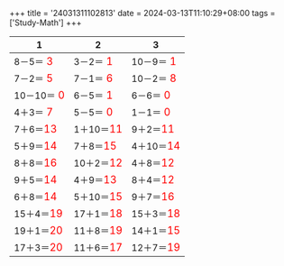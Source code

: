 +++ 
title = '24031311102813' 
date = 2024-03-13T11:10:29+08:00 
tags = ['Study-Math'] 
+++ 

1 | 2 | 3 
-- | -- | -- 
8－5＝<font color=red size=4> 3</font> | 3－2＝<font color=red size=4> 1</font> | 10－9＝<font color=red size=4> 1</font> 
7－2＝<font color=red size=4> 5</font> | 7－1＝<font color=red size=4> 6</font> | 10－2＝<font color=red size=4> 8</font> 
10－10＝<font color=red size=4> 0</font> | 6－5＝<font color=red size=4> 1</font> | 6－6＝<font color=red size=4> 0</font> 
4＋3＝<font color=red size=4> 7</font> | 5－5＝<font color=red size=4> 0</font> | 1－1＝<font color=red size=4> 0</font> 
7＋6＝<font color=red size=4>13</font> | 1＋10＝<font color=red size=4>11</font> | 9＋2＝<font color=red size=4>11</font> 
5＋9＝<font color=red size=4>14</font> | 7＋8＝<font color=red size=4>15</font> | 4＋10＝<font color=red size=4>14</font> 
8＋8＝<font color=red size=4>16</font> | 10＋2＝<font color=red size=4>12</font> | 4＋8＝<font color=red size=4>12</font> 
9＋5＝<font color=red size=4>14</font> | 4＋9＝<font color=red size=4>13</font> | 8＋4＝<font color=red size=4>12</font> 
6＋8＝<font color=red size=4>14</font> | 5＋10＝<font color=red size=4>15</font> | 9＋7＝<font color=red size=4>16</font> 
15＋4＝<font color=red size=4>19</font> | 17＋1＝<font color=red size=4>18</font> | 15＋3＝<font color=red size=4>18</font> 
19＋1＝<font color=red size=4>20</font> | 11＋8＝<font color=red size=4>19</font> | 14＋1＝<font color=red size=4>15</font> 
17＋3＝<font color=red size=4>20</font> | 11＋6＝<font color=red size=4>17</font> | 12＋7＝<font color=red size=4>19</font> 

